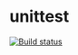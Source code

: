 # unittest

[![Build status](https://ci.appveyor.com/api/projects/status/nwb0u14am0li18ta?svg=true)](https://ci.appveyor.com/project/BennetSchlenk/unittest-ay9av)
